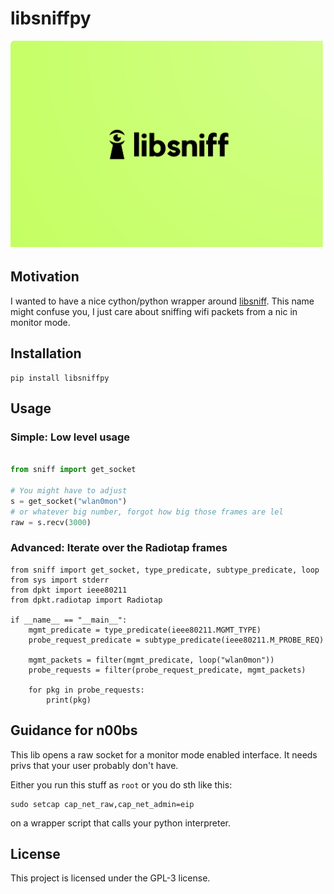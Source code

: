 # libsniffpy

![libsniff.png](https://raw.githubusercontent.com/4thel00z/logos/master/libsniff.png)

## Motivation

I wanted to have a nice cython/python wrapper around [libsniff](https://github.com/4thel00z/libsniff).
This name might confuse you, I just care about sniffing wifi packets from a nic in monitor mode.

## Installation

```
pip install libsniffpy
```

## Usage

### Simple: Low level usage

```python

from sniff import get_socket

# You might have to adjust 
s = get_socket("wlan0mon")
# or whatever big number, forgot how big those frames are lel
raw = s.recv(3000)

```

### Advanced: Iterate over the Radiotap frames

```
from sniff import get_socket, type_predicate, subtype_predicate, loop
from sys import stderr
from dpkt import ieee80211
from dpkt.radiotap import Radiotap

if __name__ == "__main__":
    mgmt_predicate = type_predicate(ieee80211.MGMT_TYPE)
    probe_request_predicate = subtype_predicate(ieee80211.M_PROBE_REQ)

    mgmt_packets = filter(mgmt_predicate, loop("wlan0mon"))
    probe_requests = filter(probe_request_predicate, mgmt_packets)
    
    for pkg in probe_requests:
        print(pkg)
```

## Guidance for n00bs

This lib opens a raw socket for a monitor mode enabled interface.
It needs privs that your user probably don't have.

Either you run this stuff as `root` or you do sth like this:

```
sudo setcap cap_net_raw,cap_net_admin=eip
```

on a wrapper script that calls your python interpreter.

## License

This project is licensed under the GPL-3 license.
